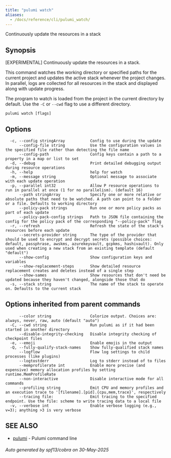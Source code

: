 ```yaml
---
title: "pulumi watch"
aliases:
  - /docs/reference/cli/pulumi_watch/
---
```




Continuously update the resources in a stack

## Synopsis

[EXPERIMENTAL] Continuously update the resources in a stack.

This command watches the working directory or specified paths for the current project and updates
the active stack whenever the project changes.  In parallel, logs are collected for all resources
in the stack and displayed along with update progress.

The program to watch is loaded from the project in the current directory by default. Use the `-C` or
`--cwd` flag to use a different directory.

```
pulumi watch [flags]
```

## Options

```
  -c, --config stringArray           Config to use during the update
      --config-file string           Use the configuration values in the specified file rather than detecting the file name
      --config-path                  Config keys contain a path to a property in a map or list to set
  -d, --debug                        Print detailed debugging output during resource operations
  -h, --help                         help for watch
  -m, --message string               Optional message to associate with each update operation
  -p, --parallel int32               Allow P resource operations to run in parallel at once (1 for no parallelism). (default 16)
      --path stringArray             Specify one or more relative or absolute paths that need to be watched. A path can point to a folder or a file. Defaults to working directory
      --policy-pack strings          Run one or more policy packs as part of each update
      --policy-pack-config strings   Path to JSON file containing the config for the policy pack of the corresponding "--policy-pack" flag
  -r, --refresh                      Refresh the state of the stack's resources before each update
      --secrets-provider string      The type of the provider that should be used to encrypt and decrypt secrets (possible choices: default, passphrase, awskms, azurekeyvault, gcpkms, hashivault). Only used when creating a new stack from an existing template (default "default")
      --show-config                  Show configuration keys and variables
      --show-replacement-steps       Show detailed resource replacement creates and deletes instead of a single step
      --show-sames                   Show resources that don't need be updated because they haven't changed, alongside those that do
  -s, --stack string                 The name of the stack to operate on. Defaults to the current stack
```

## Options inherited from parent commands

```
      --color string                 Colorize output. Choices are: always, never, raw, auto (default "auto")
  -C, --cwd string                   Run pulumi as if it had been started in another directory
      --disable-integrity-checking   Disable integrity checking of checkpoint files
  -e, --emoji                        Enable emojis in the output
  -Q, --fully-qualify-stack-names    Show fully-qualified stack names
      --logflow                      Flow log settings to child processes (like plugins)
      --logtostderr                  Log to stderr instead of to files
      --memprofilerate int           Enable more precise (and expensive) memory allocation profiles by setting runtime.MemProfileRate
      --non-interactive              Disable interactive mode for all commands
      --profiling string             Emit CPU and memory profiles and an execution trace to '[filename].[pid].{cpu,mem,trace}', respectively
      --tracing file:                Emit tracing to the specified endpoint. Use the file: scheme to write tracing data to a local file
  -v, --verbose int                  Enable verbose logging (e.g., v=3); anything >3 is very verbose
```

## SEE ALSO

* [pulumi](/docs/iac/cli/commands/pulumi/)	 - Pulumi command line

###### Auto generated by spf13/cobra on 30-May-2025
